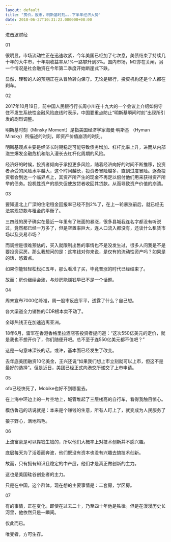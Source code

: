 ```yaml
---
layout: default
title: "房价，股市，明斯基时刻…..下半年经济大势"
date: 2018-06-27T10:31:23.000000+08:00
---
```


进击波财经

01

很明显，市场流动性正在迅速收紧，今年美国已经加了七次息，美债结束了持续几十年的大牛市，十年期收益率从1%一路攀升到3%。国内市场，M2亦在关闸，另一个情况是社会融资在今年第二季度开始断崖式下跌。

显然，理智的人的预期正在从冒险转向保守。无论是银行，投资机构还是个人都在刹车。

02

2017年10月19日，前中国人民银行行长周小川在十九大的一个会议上介绍如何守住不发生系统性金融风险底线时表示，中国要重点防止“明斯基瞬间时刻”出现所引发的剧烈调整。

明斯基时刻（Minsky Moment）是指美国经济学家海曼·明斯基 （Hyman Minsky）所描述的时刻，即资产价值崩溃的时刻。

明斯基观点主要是经济长时期稳定可能导致债务增加、杠杆比率上升，进而从内部滋生爆发金融危机和陷入漫长去杠杆化周期的风险。

经济好的时候，投资者倾向于承担更多风险，随着经济向好的时间不断推移，投资者承受的风险水平越大，这个时间越长，投资者冒险越多，直到过度冒险。逐渐投资者会到达一个临界点上，其资产所产生的现金不再足以偿付他们用来获得资产所举的债务。投机性资产的损失促使放贷者收回其贷款。从而导致资产价值的崩溃。

03

要知道北上广深的住宅租金回报率已经不到2%了，在上一轮暴涨前后，就已经无法实现贷款与租金的平衡了。

三四线的房子确实在最近一年里有了账面的暴涨，很多县城我连名字都没有听说过，竟然都已经一万多了，但是空置率巨大，连人口流入都没有，还谈什么租赁市场以及交易市场？

而调控是很难预估的，买入就限制出售的事情也不是没发生过，很多人问我是不是要投资买房。那么我想问的是：这笔钱对你来说，是仅有的流动性资产吗？如果是的话，悠着点。

如果你能轻轻松松扛五年，那么看准了买，毕竟普涨的时代已经结束了。

故而：房价继续会涨，与炒房能赚钱早已不是一个话题。

04

周末宣布7000亿降准，周一股市反应平平，透露了什么？自己想。


各大渠道全力销售的CDR根本卖不动了。

全球热钱正在加速逃离亚洲。

18年6月，雷军在香港香格里拉酒店答投资者提问道：“这次550亿美元的定价，就是我也不想开价了，你们随便开吧。总不至于连550亿美元都不值吧？”

这是一句意味深长的话。或许，基本面已经发生了改变。

去年底美团融资10亿美金，王兴还说“如果我们想上市立刻就可以上市，但这不是最好的选择”。但是近日，美团已经正式向港交所递交了上市申请。

05

ofo已经快死了，Mobike也好不到哪里去。

在上海中环边上的一片空地上，城管堆起了三层楼高的自行车，看得我触目惊心。

模仿鲁迅的话说就是：本来是个赚钱的生意，所有人盯上了，就变成为人民服务了

狼子野心，满地鸡毛。

06

上流富豪是可以靠钱生钱的，所以他们大概率上对技术创新并不感兴趣。

底层每天为了活着而奔波，他们既没有资本也没有兴趣去搞技术创新。

故而，只有拥有知识且稳定的中产层，他们才是真正做创新的主力。


这也是美国硅谷创业者的主力。

只是在中国，这个群体，现在想的主要事情是：二套房，学区房。

07

有的事情，正在变化。即使在过去二十，乃至四十年他是铁律。但是在漫漫历史长河里，他依然只是一瞬间。

仅此而已。

唯变者，方可生存。


